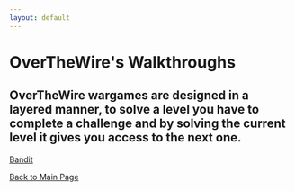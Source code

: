 ```yaml
---
layout: default
---
```

# OverTheWire's Walkthroughs
## OverTheWire wargames are designed in a layered manner, to solve a level you have to complete a challenge and by solving the current level it gives you access to the next one.
[Bandit](./Bandit.md)

[Back to Main Page](../)
